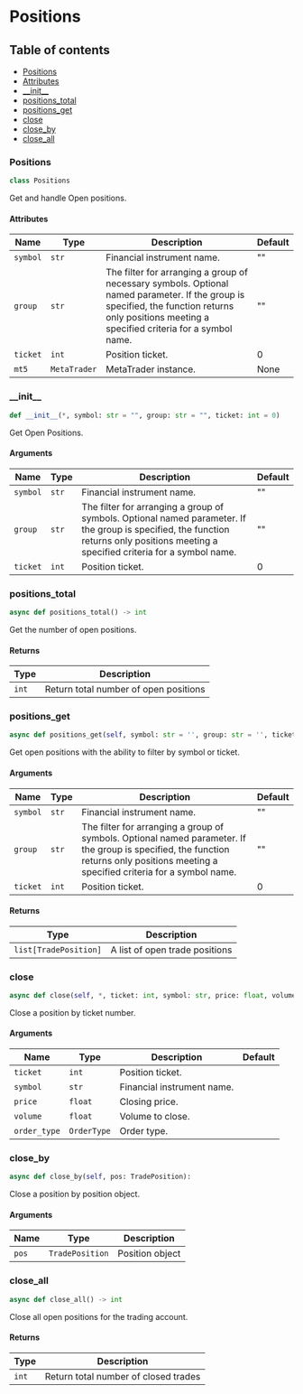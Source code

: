# Positions

## Table of contents
- [Positions](#positions)
- [Attributes](#attributes)
- [\_\_init\_\_](#__init__)
- [positions_total](#positions_total)
- [positions_get](#positions_get)
- [close](#close)
- [close_by](#close_by)
- [close_all](#close_all)

<a id="positions"></a>
### Positions
```python
class Positions
```
Get and handle Open positions.

#### Attributes
| Name     | Type         | Description                                                                                                                                                                                     | Default |
|----------|--------------|-------------------------------------------------------------------------------------------------------------------------------------------------------------------------------------------------|---------|
| `symbol` | `str`        | Financial instrument name.                                                                                                                                                                      | ""      |
| `group`  | `str`        | The filter for arranging a group of necessary symbols. Optional named parameter. If the group is specified, the function returns only positions meeting a specified criteria for a symbol name. | ""      |
| `ticket` | `int`        | Position ticket.                                                                                                                                                                                | 0       |
| `mt5`    | `MetaTrader` | MetaTrader instance.                                                                                                                                                                            | None    |

<a id="__init__"></a>
### \_\_init\_\_
```python
def __init__(*, symbol: str = "", group: str = "", ticket: int = 0)
```
Get Open Positions.
#### Arguments
| Name     | Type  | Description                                                                                                                                                                           | Default |
|----------|-------|---------------------------------------------------------------------------------------------------------------------------------------------------------------------------------------|---------|
| `symbol` | `str` | Financial instrument name.                                                                                                                                                            | ""      |
| `group`  | `str` | The filter for arranging a group of symbols. Optional named parameter. If the group is specified, the function returns only positions meeting a specified criteria for a symbol name. | ""      |
| `ticket` | `int` | Position ticket.                                                                                                                                                                      | 0       |

<a id="positions_total"></a>
### positions_total
```python
async def positions_total() -> int
```
Get the number of open positions.
#### Returns
| Type  | Description                           |
|-------|---------------------------------------|
| `int` | Return total number of open positions |

<a id="positions_get"></a> 
### positions_get
```python
async def positions_get(self, symbol: str = '', group: str = '', ticket: int = 0, retries=3) -> list[TradePosition]:
```
Get open positions with the ability to filter by symbol or ticket.
#### Arguments
| Name     | Type   | Description                                                                                                                                                                           | Default |
|----------|--------|---------------------------------------------------------------------------------------------------------------------------------------------------------------------------------------|---------|
| `symbol` | `str`  | Financial instrument name.                                                                                                                                                            | ""      |
| `group`  | `str`  | The filter for arranging a group of symbols. Optional named parameter. If the group is specified, the function returns only positions meeting a specified criteria for a symbol name. | ""      |
| `ticket` | `int`  | Position ticket.                                                                                                                                                                      | 0       |

#### Returns
| Type                  | Description                    |
|-----------------------|--------------------------------|
| `list[TradePosition]` | A list of open trade positions |


<a id="close"></a>
### close
```python
async def close(self, *, ticket: int, symbol: str, price: float, volume: float, order_type: OrderType):
```
Close a position by ticket number.
#### Arguments
| Name         | Type        | Description                | Default |
|--------------|-------------|----------------------------|---------|
| `ticket`     | `int`       | Position ticket.           |         |
| `symbol`     | `str`       | Financial instrument name. |         |
| `price`      | `float`     | Closing price.             |         |
| `volume`     | `float`     | Volume to close.           |         |
| `order_type` | `OrderType` | Order type.                |         |

<a id="close_by"></a>
### close_by
```python
async def close_by(self, pos: TradePosition):
```
Close a position by position object.
#### Arguments
| Name  | Type            | Description     |
|-------|-----------------|-----------------|
| `pos` | `TradePosition` | Position object |

<a id="close_all"></a>
### close_all
```python
async def close_all() -> int
```
Close all open positions for the trading account.
#### Returns
| Type  | Description                          |
|-------|--------------------------------------|
| `int` | Return total number of closed trades |
